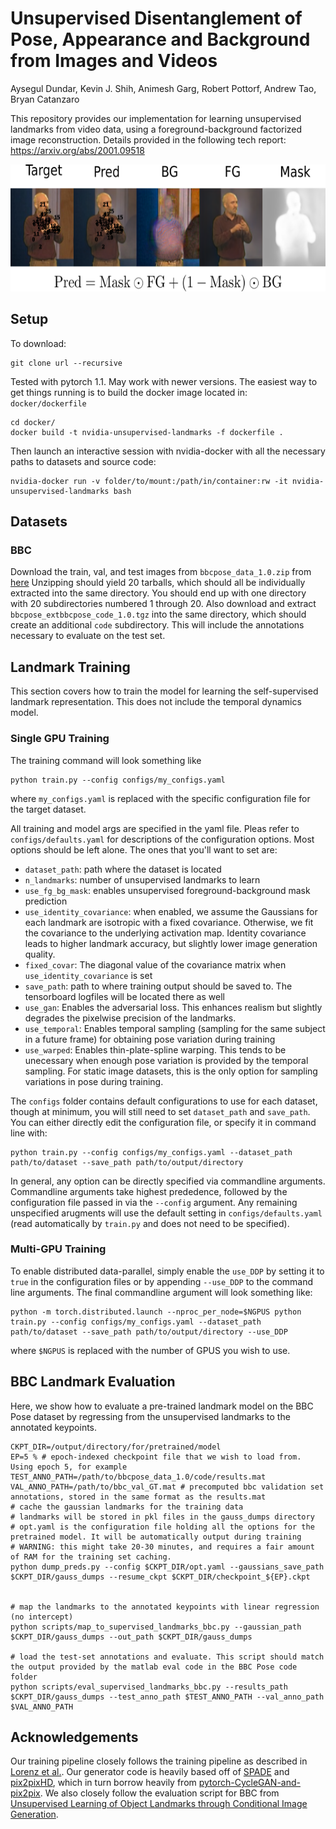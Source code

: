 # Unsupervised Disentanglement of Pose, Appearance and Background from Images and Videos
Aysegul Dundar, Kevin J. Shih, Animesh Garg, Robert Pottorf, Andrew Tao, Bryan Catanzaro

This repository provides our implementation for learning unsupervised landmarks from video data, 
using a foreground-background factorized image reconstruction. Details provided in the following tech report: 
https://arxiv.org/abs/2001.09518
<div align="center">
  <img width="640" height="203" src="demo.png">
</div>


## Setup
To download:
```
git clone url --recursive
```

Tested with pytorch 1.1. May work with newer versions. The easiest way to get things running is to build the docker image located in: `docker/dockerfile`
```
cd docker/
docker build -t nvidia-unsupervised-landmarks -f dockerfile .
```
Then launch an interactive session with nvidia-docker with all the necessary paths to datasets and source code:
```
nvidia-docker run -v folder/to/mount:/path/in/container:rw -it nvidia-unsupervised-landmarks bash
```

## Datasets
### BBC
Download the train, val, and test images from `bbcpose_data_1.0.zip` from [here](https://www.robots.ox.ac.uk/~vgg/data/pose/index.html)
Unzipping should yield 20 tarballs, which should all be individually extracted into the same directory. You should end up with one directory with 20 subdirectories numbered 1 through 20.
Also download and extract `bbcpose_extbbcpose_code_1.0.tgz` into the same directory, which should create an additional `code` subdirectory. This will include the annotations necessary to evaluate on the test set.

## Landmark Training
This section covers how to train the model for learning the self-supervised landmark representation. This does not include the temporal dynamics model.

### Single GPU Training
The training command will look something like
```
python train.py --config configs/my_configs.yaml
```
where `my_configs.yaml` is replaced with the specific configuration file for the target dataset.

All training and model args are specified in the yaml file. Pleas refer to `configs/defaults.yaml` for descriptions of the configuration options. Most options should be left alone. The ones that you'll want to set are:
* `dataset_path`: path where the dataset is located
* `n_landmarks`: number of unsupervised landmarks to learn
* `use_fg_bg_mask`: enables unsupervised foreground-background mask prediction
* `use_identity_covariance`: when enabled, we assume the Gaussians for each landmark are isotropic with a fixed covariance. Otherwise, we fit the covariance to the underlying activation map. Identity covariance leads to higher landmark accuracy, but slightly lower image generation quality.
* `fixed_covar`: The diagonal value of the covariance matrix when `use_identity_covariance` is set
* `save_path`: path to where training output should be saved to. The tensorboard logfiles will be located there as well
* `use_gan`: Enables the adversarial loss. This enhances realism but slightly degrades the pixelwise precision of the landmarks.
* `use_temporal`: Enables temporal sampling (sampling for the same subject in a future frame) for obtaining pose variation during training
* `use_warped`: Enables thin-plate-spline warping. This tends to be unecessary when enough pose variation is provided by the temporal sampling. For static image datasets, this is the only option for sampling variations in pose during training.

The `configs` folder contains default configurations to use for each dataset, though at minimum, you will still need to set `dataset_path` and `save_path`. You can either
directly edit the configuration file, or specify it in command line with:
```
python train.py --config configs/my_configs.yaml --dataset_path path/to/dataset --save_path path/to/output/directory
```
In general, any option can be directly specified via commandline arguments. Commandline arguments take highest prededence, followed by the configuration file passed in via the `--config` argument. Any remaining unspecified arugments will use the default setting in `configs/defaults.yaml` (read automatically by `train.py` and does not need to be specified).

### Multi-GPU Training
To enable distributed data-parallel, simply enable the `use_DDP` by setting it to `true` in the configuration files or by appending `--use_DDP` to the command line arguments. The final commandline argument will look something like:

```
python -m torch.distributed.launch --nproc_per_node=$NGPUS python train.py --config configs/my_configs.yaml --dataset_path path/to/dataset --save_path path/to/output/directory --use_DDP
```
where `$NGPUS` is replaced with the number of GPUS you wish to use.

## BBC Landmark Evaluation
Here, we show how to evaluate a pre-trained landmark model on the BBC Pose dataset by regressing from the unsupervised landmarks to the annotated keypoints.

```
CKPT_DIR=/output/directory/for/pretrained/model
EP=5 % # epoch-indexed checkpoint file that we wish to load from. Using epoch 5, for example
TEST_ANNO_PATH=/path/to/bbcpose_data_1.0/code/results.mat
VAL_ANNO_PATH=/path/to/bbc_val_GT.mat # precomputed bbc validation set annotations, stored in the same format as the results.mat
# cache the gaussian landmarks for the training data
# landmarks will be stored in pkl files in the gauss_dumps directory
# opt.yaml is the configuration file holding all the options for the pretrained model. It will be automatically output during training
# WARNING: this might take 20-30 minutes, and requires a fair amount of RAM for the training set caching. 
python dump_preds.py --config $CKPT_DIR/opt.yaml --gaussians_save_path $CKPT_DIR/gauss_dumps --resume_ckpt $CKPT_DIR/checkpoint_${EP}.ckpt


# map the landmarks to the annotated keypoints with linear regression (no intercept)
python scripts/map_to_supervised_landmarks_bbc.py --gaussian_path $CKPT_DIR/gauss_dumps --out_path $CKPT_DIR/gauss_dumps

# load the test-set annotations and evaluate. This script should match the output provided by the matlab eval code in the BBC Pose code folder
python scripts/eval_supervised_landmarks_bbc.py --results_path $CKPT_DIR/gauss_dumps --test_anno_path $TEST_ANNO_PATH --val_anno_path $VAL_ANNO_PATH
```

## Acknowledgements
Our training pipeline closely follows the training pipeline as described in [Lorenz et al.](https://arxiv.org/pdf/1903.06946.pdf). Our generator code is heavily based off of [SPADE](https://github.com/NVlabs/SPADE) and [pix2pixHD](https://github.com/NVIDIA/pix2pixHD), which in turn borrow heavily from 
[pytorch-CycleGAN-and-pix2pix](https://github.com/junyanz/pytorch-CycleGAN-and-pix2pix). We also closely follow the evaluation script for BBC from [Unsupervised Learning of Object Landmarks through Conditional Image Generation](https://github.com/tomasjakab/imm).
